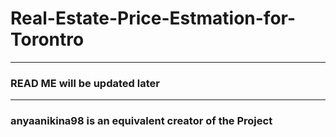 # Real-Estate-Price-Estmation-for-Torontro
***
### READ ME will be updated later
***
### anyaanikina98 is an equivalent creator of the Project
